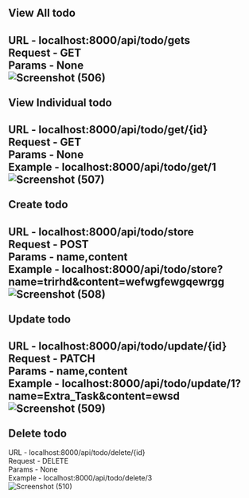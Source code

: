 View All todo
-------------------
URL - localhost:8000/api/todo/gets
<br>
Request - GET
<br>
Params - None
<br>
![Screenshot (506)](https://github.com/SajeebChakraborty/Advance_Todo_Api_Laravel/assets/48250220/10a348aa-3ac1-40d7-840b-e4953ed46d3e)
<br>
<br>
View Individual todo
-------------------
URL - localhost:8000/api/todo/get/{id}
<br>
Request - GET
<br>
Params - None
<br>
Example - localhost:8000/api/todo/get/1
<br>
![Screenshot (507)](https://github.com/SajeebChakraborty/Advance_Todo_Api_Laravel/assets/48250220/965dbe40-400d-4062-ba49-73308e2fa229)
<br>
<br>
Create todo
-------------------------
URL - localhost:8000/api/todo/store
<br>
Request - POST
<br>
Params - name,content
<br>
Example - localhost:8000/api/todo/store?name=trirhd&content=wefwgfewgqewrgg
<br>
![Screenshot (508)](https://github.com/SajeebChakraborty/Advance_Todo_Api_Laravel/assets/48250220/b1bdaac2-df5b-4fa9-8c9b-a82a647b30f7)
<br>
<br>
Update todo
-------------------------
URL - localhost:8000/api/todo/update/{id}
<br>
Request - PATCH
<br>
Params - name,content
<br>
Example - localhost:8000/api/todo/update/1?name=Extra_Task&content=ewsd
<br>
![Screenshot (509)](https://github.com/SajeebChakraborty/Advance_Todo_Api_Laravel/assets/48250220/cc895ebd-657c-4416-9334-0908d451e414)
<br>
<br>
Delete todo
-------------------------
URL - localhost:8000/api/todo/delete/{id}
<br>
Request - DELETE
<br>
Params - None
<br>
Example - localhost:8000/api/todo/delete/3
<br>
![Screenshot (510)](https://github.com/SajeebChakraborty/Advance_Todo_Api_Laravel/assets/48250220/c703f9d5-8333-4110-a939-16b96a29d95f)
